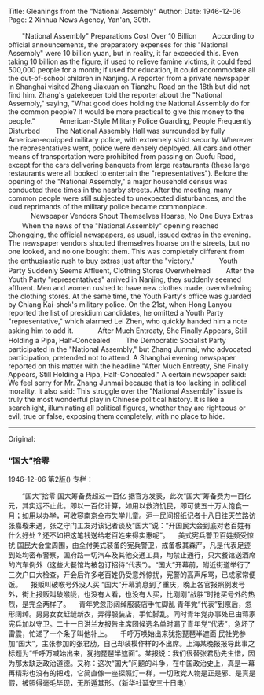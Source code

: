 Title: Gleanings from the "National Assembly"
Author:
Date: 1946-12-06
Page: 2
Xinhua News Agency, Yan'an, 30th.

　　"National Assembly" Preparations Cost Over 10 Billion
　　According to official announcements, the preparatory expenses for this "National Assembly" were 10 billion yuan, but in reality, it far exceeded this. Even taking 10 billion as the figure, if used to relieve famine victims, it could feed 500,000 people for a month; if used for education, it could accommodate all the out-of-school children in Nanjing. A reporter from a private newspaper in Shanghai visited Zhang Jiaxuan on Tianzhu Road on the 18th but did not find him. Zhang's gatekeeper told the reporter about the "National Assembly," saying, "What good does holding the National Assembly do for the common people? It would be more practical to give this money to the people."
  　
　　American-Style Military Police Guarding, People Frequently Disturbed
　　The National Assembly Hall was surrounded by fully American-equipped military police, with extremely strict security. Wherever the representatives went, police were densely deployed. All cars and other means of transportation were prohibited from passing on Guofu Road, except for the cars delivering banquets from large restaurants (these large restaurants were all booked to entertain the "representatives"). Before the opening of the "National Assembly," a major household census was conducted three times in the nearby streets. After the meeting, many common people were still subjected to unexpected disturbances, and the loud reprimands of the military police became commonplace.
  　
　　Newspaper Vendors Shout Themselves Hoarse, No One Buys Extras
　　When the news of the "National Assembly" opening reached Chongqing, the official newspapers, as usual, issued extras in the evening. The newspaper vendors shouted themselves hoarse on the streets, but no one looked, and no one bought them. This was completely different from the enthusiastic rush to buy extras just after the "victory."
  　
　　Youth Party Suddenly Seems Affluent, Clothing Stores Overwhelmed
　　After the Youth Party "representatives" arrived in Nanjing, they suddenly seemed affluent. Men and women rushed to have new clothes made, overwhelming the clothing stores. At the same time, the Youth Party's office was guarded by Chiang Kai-shek's military police. On the 21st, when Hong Lanyou reported the list of presidium candidates, he omitted a Youth Party "representative," which alarmed Lei Zhen, who quickly handed him a note asking him to add it.
  　
　　After Much Entreaty, She Finally Appears, Still Holding a Pipa, Half-Concealed
　　The Democratic Socialist Party participated in the "National Assembly," but Zhang Junmai, who advocated participation, pretended not to attend. A Shanghai evening newspaper reported on this matter with the headline "After Much Entreaty, She Finally Appears, Still Holding a Pipa, Half-Concealed." A certain newspaper said: We feel sorry for Mr. Zhang Junmai because that is too lacking in political morality. It also said: This struggle over the "National Assembly" issue is truly the most wonderful play in Chinese political history. It is like a searchlight, illuminating all political figures, whether they are righteous or evil, true or false, exposing them completely, with no place to hide.



<hr /> 

Original: 


### “国大”拾零

1946-12-06
第2版()
专栏：

　　“国大”拾零
    国大筹备费超过一百亿
    据官方发表，此次“国大”筹备费为一百亿元，其实远不止此。即以一百亿计算，如用以救济饥民，即可使五十万人饱食一月；如用以办学，可收容南京全市失学儿童。沪一民间报纸记者十八日往天竺路访张嘉璇未遇，张之守门工友对该记者谈及“国大”说：“开国民大会到底对老百姓有什么好处？还不如把这笔钱送给老百姓来得实惠呢”。
  　美式宪兵警卫百姓频受惊扰
    国民大会堂周围，由全付美式装备的宪兵警卫，戒备极其森严，凡是代表足迹到处均密布警察，国府路一切汽车及其他交通工具，均禁止通行，只大餐馆送酒席的汽车例外（这些大餐馆均被包订招待“代表”）。“国大”开幕前，附近街道举行了三次户口大检查，开会后许多老百姓仍受意外惊扰，宪警的高声斥骂，已成家常便饭。
  　报贩叫破喉号外没人买
    “国大”开幕消息到了重庆，晚上各官报照例发号外，街上报贩叫破喉咙，也没有人看，也没有人买，比刚刚“战胜”时抢买号外的热烈，是完全两样了。
  　青年党忽形阔绰服装店手忙脚乱
    青年党“代表”到京后，忽形阔绰。男男女女赶缝新衣，弄得服装店，手忙脚乱。同时青年党办事处已由蒋家宪兵加以守卫。二十一日洪兰友报告主席团候选名单时漏了青年党“代表”，急坏了雷震，忙递了一个条子叫他补上。
  　千呼万唤始出来犹抱琵琶半遮面
    民社党参加“国大”，主张参加的张君劢，自己却装模作样的不出席。上海某晚报报导此事之标题为“千呼万喊始出来，犹抱琵琶半遮面”。某报说：我们很替张君劢先生惜，因为那太缺乏政治道德。又称：这次“国大”问题的斗争，在中国政治史上，真是一幕再精彩也没有的把戏，它简直像一座探照灯一样，一切政党人物是正是邪、是真是假，被照得毫毛毕现，无所遁其形。（新华社延安三十日电）
